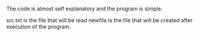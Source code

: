 The code is almost self explanatory and the program is simple.

src.txt is the file that will be read
newfile is the file that will be created after execution of the program.
